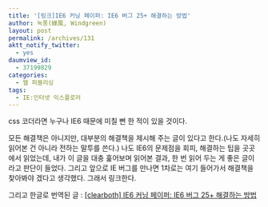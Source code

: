 ```yaml
---
title: '[링크]IE6 커닝 페이퍼: IE6 버그 25+ 해결하는 방법'
author: 녹풍(綠風, Windgreen)
layout: post
permalink: /archives/131
aktt_notify_twitter:
  - yes
daumview_id:
  - 37199829
categories:
  - 웹 퍼블리싱
tags:
  - IE:인터넷 익스플로러
---
```

css 코더라면 누구나 IE6 때문에 미칠 뻔 한 적이 있을 것이다.

모든 해결책은 아니지만, 대부분의 해결책을 제시해 주는 글이 있다고 한다.(나도 자세히 읽어본 건 아니라 전하는 말투를 쓴다.) 나도 IE6의 문제점을 회피, 해결하는 팁을 곳곳에서 읽었는데, 내가 이 글을 대충 훑어보며 읽어본 결과, 한 번 읽어 두는 게 좋은 글이라고 판단이 들었다. 그리고 앞으로 IE 버그를 만나면 1차로는 여기 들어가서 해결책을 찾아봐야 겠다고 생각했다. 그래서 링크한다.

그리고 한글로 번역된 글 : <a href="http://www.clearboth.org/ultimate-ie6-cheatsheet-how-to-fix-25-internet-explorer-6-bugs/" target="_blank">[clearboth] IE6 커닝 페이퍼: IE6 버그 25+ 해결하는 방법</a>